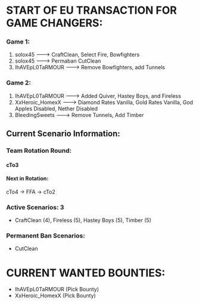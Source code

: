 # START OF EU TRANSACTION FOR GAME CHANGERS:

### Game 1:
  1) solox45 ---> CraftClean, Select Fire, Bowfighters
  2) solox45 ---> Permaban CutClean
  3) IhAVEpL0TaRMOUR ---> Remove Bowfighters, add Tunnels

### Game 2:

1) IhAVEpL0TaRMOUR ---> Added Quiver, Hastey Boys, and Fireless
2) XxHeroic_HomexX ---> Diamond Rates Vanilla, Gold Rates Vanilla, God Apples Disabled, Nether Disabled
3) BleedingSweets ---> Remove Tunnels, Add Timber

## Current Scenario Information:

### Team Rotation Round:

#### cTo3

#### Next in Rotation:

 cTo4 -> FFA -> cTo2

### Active Scenarios: 3

- CraftClean (4), Fireless (5), Hastey Boys (5), Timber (5)

### Permanent Ban Scenarios:

- CutClean



# CURRENT WANTED BOUNTIES:
- IhAVEpL0TaRMOUR (Pick Bounty)
- XxHeroic_HomexX (Pick Bounty)
